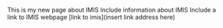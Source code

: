 This is my new page about IMIS
Include information about IMIS
Include a link to IMIS webpage [link to imis](insert link address here)

